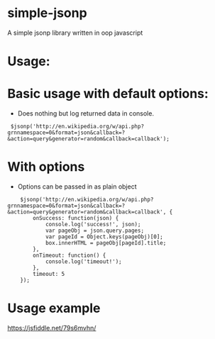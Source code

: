 # simple-jsonp
A simple jsonp library written in oop javascript
# Usage:
# Basic usage with default options:
- Does nothing but log returned data in console.
```
 $jsonp('http://en.wikipedia.org/w/api.php?grnnamespace=0&format=json&callback=?&action=query&generator=random&callback=callback');
```
# With options
- Options can be passed in as plain object
```
    $jsonp('http://en.wikipedia.org/w/api.php?grnnamespace=0&format=json&callback=?&action=query&generator=random&callback=callback', {
        onSuccess: function(json) {
            console.log('success!', json);
            var pageObj = json.query.pages;
            var pageId = Object.keys(pageObj)[0];
            box.innerHTML = pageObj[pageId].title;
        },
        onTimeout: function() {
            console.log('timeout!');
        },
        timeout: 5
    });
```

# Usage example
https://jsfiddle.net/79s6mvhn/
